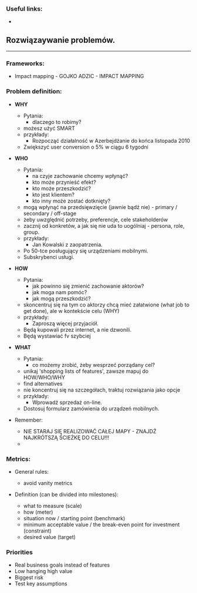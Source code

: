 ### Useful links:
* 


## Rozwiązaywanie problemów.
____
### Frameworks:
* Impact mapping - GOJKO ADZIC - IMPACT MAPPING

### Problem definition:
* **WHY**
    * Pytania:
        * dlaczego to robimy?
    * możesz użyć SMART
    * przykłady:
        * Rozpocząć działalność w Azerbejdżanie do końca listopada 2010
	* Zwiększyć user conversion o 5% w ciągu 6 tygodni

* **WHO**
    * Pytania:
        * na czyje zachowanie chcemy wpłynąć?
        * kto może przynieść efekt?
        * kto może przeszkodzić?
        * kto jest klientem?
        * kto inny może zostać dotknięty?
    * mogą wpłynąć na przedsięwzięcie (jawnie bądź nie) - primary / secondary / off-stage
    * żeby uwzględnić potrzeby, preferencje, cele stakeholderów
    * zacznij od konkretów, a jak się nie uda to uogólniaj - persona, role, group.
    * przykłady:
        * Jan Kowalski z zaopatrzenia.
	* Po 50-tce posługujący się urządzeniami mobilnymi.
	* Subskrybenci usługi.

* **HOW**
    * Pytania:
        * jak powinno się zmienić zachowanie aktorów?
        * jak moga nam pomóc?
        * jak mogą przeszkodzić?
    * skoncentruj się na tym co aktorzy chcą mieć załatwione (what job to get done), ale w kontekście celu (WHY)
    * przykłady:
        * Zaproszą więcej przyjaciół.
	* Będą kupowali przez internet, a nie dzwonili.
	* Będą wystawiać fv szybciej

* **WHAT**
    * Pytania:
        * co możemy zrobić, żeby wesprzeć porządany cel?
    * unikaj 'shopping lists of features', zawsze mapuj do HOW/WHO/WHY
    * find alternatives
    * nie koncentruj się na szczegółach, traktuj rozwiązania jako opcje
    * przykłady:
        * Wprowadź sprzedaż on-line.
	* Dostosuj formularz zamówienia do urządzeń mobilnych.

* Remember:
    * NIE STARAJ SIĘ REALIZOWAĆ CAŁEJ MAPY - ZNAJDŹ NAJKRÓTSZĄ ŚCIEŻKĘ DO CELU!!!
    * 

### Metrics:
* General rules:
    * avoid vanity metrics

* Definition (can be divided into milestones):
    * what to measure (scale)
    * how (meter)
    * situation now / starting point (benchmark)
    * minimum acceptable value / the break-even point for investment (constraint)
    * desired value (target)




### Priorities 
* Real business goals instead of features
* Low hanging high value
* Biggest risk
* Test key assumptions